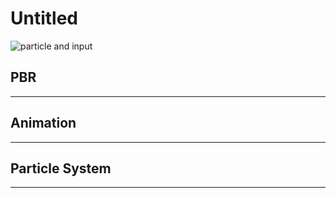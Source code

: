 # Untitled

![particle and input](https://github.com/SidViciouz/Untitled/assets/70373435/41e8ba92-059d-44ac-a696-7a94418b235f)

## PBR
-------


## Animation
-------------


## Particle System
-----------------
